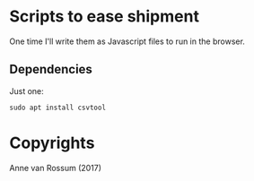 # Scripts to ease shipment

One time I'll write them as Javascript files to run in the browser.

## Dependencies

Just one:

    sudo apt install csvtool

# Copyrights

Anne van Rossum (2017)
